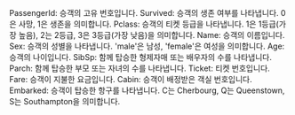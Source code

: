 PassengerId: 승객의 고유 번호입니다.
Survived: 승객의 생존 여부를 나타냅니다. 0은 사망, 1은 생존을 의미합니다.
Pclass: 승객의 티켓 등급을 나타냅니다. 1은 1등급(가장 높음), 2는 2등급, 3은 3등급(가장 낮음)을 의미합니다.
Name: 승객의 이름입니다.
Sex: 승객의 성별을 나타냅니다. 'male'은 남성, 'female'은 여성을 의미합니다.
Age: 승객의 나이입니다.
SibSp: 함께 탑승한 형제자매 또는 배우자의 수를 나타냅니다.
Parch: 함께 탑승한 부모 또는 자녀의 수를 나타냅니다.
Ticket: 티켓 번호입니다.
Fare: 승객이 지불한 요금입니다.
Cabin: 승객이 배정받은 객실 번호입니다.
Embarked: 승객이 탑승한 항구를 나타냅니다. C는 Cherbourg, Q는 Queenstown, S는 Southampton을 의미합니다.
